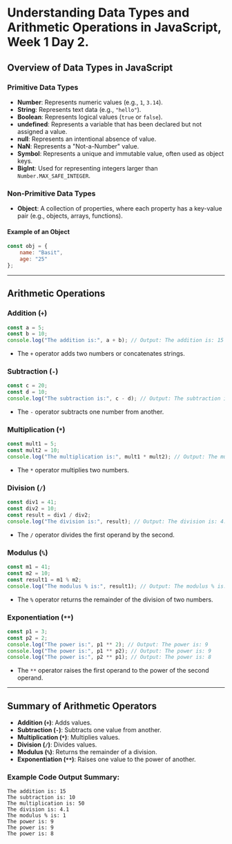 
# Understanding Data Types and Arithmetic Operations in JavaScript, Week 1 Day 2.

## Overview of Data Types in JavaScript

### Primitive Data Types
- **Number**: Represents numeric values (e.g., `1`, `3.14`).
- **String**: Represents text data (e.g., `"hello"`).
- **Boolean**: Represents logical values (`true` or `false`).
- **undefined**: Represents a variable that has been declared but not assigned a value.
- **null**: Represents an intentional absence of value.
- **NaN**: Represents a "Not-a-Number" value.
- **Symbol**: Represents a unique and immutable value, often used as object keys.
- **BigInt**: Used for representing integers larger than `Number.MAX_SAFE_INTEGER`.

### Non-Primitive Data Types
- **Object**: A collection of properties, where each property has a key-value pair (e.g., objects, arrays, functions).

#### Example of an Object
```javascript
const obj = {
    name: "Basit",
    age: "25"
};
```

---

## Arithmetic Operations

### Addition (`+`)
```javascript
const a = 5;
const b = 10;
console.log("The addition is:", a + b); // Output: The addition is: 15
```

- The `+` operator adds two numbers or concatenates strings.

### Subtraction (`-`)
```javascript
const c = 20;
const d = 10;
console.log("The subtraction is:", c - d); // Output: The subtraction is: 10
```

- The `-` operator subtracts one number from another.

### Multiplication (`*`)
```javascript
const mult1 = 5;
const mult2 = 10;
console.log("The multiplication is:", mult1 * mult2); // Output: The multiplication is: 50
```

- The `*` operator multiplies two numbers.

### Division (`/`)
```javascript
const div1 = 41;
const div2 = 10;
const result = div1 / div2;
console.log("The division is:", result); // Output: The division is: 4.1
```

- The `/` operator divides the first operand by the second.

### Modulus (`%`)
```javascript
const m1 = 41;
const m2 = 10;
const result1 = m1 % m2;
console.log("The modulus % is:", result1); // Output: The modulus % is: 1
```

- The `%` operator returns the remainder of the division of two numbers.

### Exponentiation (`**`)
```javascript
const p1 = 3;
const p2 = 2;
console.log("The power is:", p1 ** 2); // Output: The power is: 9
console.log("The power is:", p1 ** p2); // Output: The power is: 9
console.log("The power is:", p2 ** p1); // Output: The power is: 8
```

- The `**` operator raises the first operand to the power of the second operand.

---

## Summary of Arithmetic Operators

- **Addition (`+`)**: Adds values.
- **Subtraction (`-`)**: Subtracts one value from another.
- **Multiplication (`*`)**: Multiplies values.
- **Division (`/`)**: Divides values.
- **Modulus (`%`)**: Returns the remainder of a division.
- **Exponentiation (`**`)**: Raises one value to the power of another.

### Example Code Output Summary:

```
The addition is: 15
The subtraction is: 10
The multiplication is: 50
The division is: 4.1
The modulus % is: 1
The power is: 9
The power is: 9
The power is: 8
```


